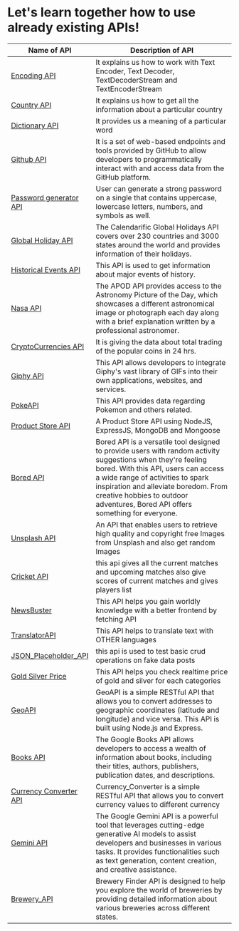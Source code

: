 # **Let's learn together how to use already existing APIs!**

| Name of API | Description of API |
|---|---|
|[Encoding API](./EncodingAPI)| It explains us how to work with Text Encoder, Text Decoder, TextDecoderStream and TextEncoderStream|
|[Country API](./CountryAPI)| It explains us how to get all the information about a particular country|
|[Dictionary API](./DictionaryAPI)| It provides us a meaning of a particular word|
|[Github API](./GithubAPI)|It is a set of web-based endpoints and tools provided by GitHub to allow developers to programmatically interact with and access data from the GitHub platform.| 
|[Password generator API](./PasswordGeneratorAPI)|User can generate a strong password on a single that contains uppercase, lowercase letters, numbers, and symbols as well.|
|[Global Holiday API](./GlobalHolidayAPI)|The Calendarific Global Holidays API covers over 230 countries and 3000 states around the world and provides information of their holidays.|
|[Historical Events API](./HistoricalEventsAPI)|This API is used to get information about major events of history.|
|[Nasa API](./NasaAPI)|The APOD API provides access to the Astronomy Picture of the Day, which showcases a different astronomical image or photograph each day along with a brief explanation written by a professional astronomer.|
|[CryptoCurrencies API](./CryptoCurrenciesAPIs)| It is giving the data about total trading of the popular coins in 24 hrs.|
|[Giphy API](./GiphyAPI)|This API allows developers to integrate Giphy's vast library of GIFs into their own applications, websites, and services.|
|[PokeAPI](./PokeAPI/)| This API provides data regarding Pokemon and others related. |
|[Product Store API](./ProductStoreAPI/)| A Product Store API using NodeJS, ExpressJS, MongoDB and Mongoose |
|[Bored API](./BoredAPI/)|Bored API is a versatile tool designed to provide users with random activity suggestions when they're feeling bored. With this API, users can access a wide range of activities to spark inspiration and alleviate boredom. From creative hobbies to outdoor adventures, Bored API offers something for everyone.|
|[Unsplash API](./unsplashApi/)| An API that enables users to retrieve high quality and copyright free Images from Unsplash and also get random Images |
|[Cricket API](./Cricket_Score_API/)| this api gives all the current matches and upcoming matches also give scores of current matches and gives players list  |
|[NewsBuster](./news-buster-api/)|This API helps you gain worldly knowledge with a better frontend by fetching API |
|[TranslatorAPI](./TranslatorAPI/)|This API helps to translate text with OTHER languages|
|[JSON_Placeholder_API](./JSON_Plaeholder_API/)| this api is used to test basic crud operations on fake data posts |
|[Gold Silver Price](./Gold,silver_price_API/)|This API helps you check realtime price of gold and silver for each categories |
|[GeoAPI](./GeoAPI/)| GeoAPI is a simple RESTful API that allows you to convert addresses to geographic coordinates (latitude and longitude) and vice versa. This API is built using Node.js and Express.|
|[Books API](./Books_API/)| The Google Books API allows developers to access a wealth of information about books, including their titles, authors, publishers, publication dates, and descriptions. |
|[Currency Converter API](./Currency_Converter_API/)| Currency_Converter is a simple RESTful API that allows you to convert currency values to different currency|
|[Gemini API](./Gemini_API/)| The Google Gemini API is a powerful tool that leverages cutting-edge generative AI models to assist developers and businesses in various tasks. It provides functionalities such as text generation, content creation, and creative assistance.|
|[Brewery_API](./Brewery_API/)| Brewery Finder API is designed to help you explore the world of breweries by providing detailed information about various breweries across different states.|
